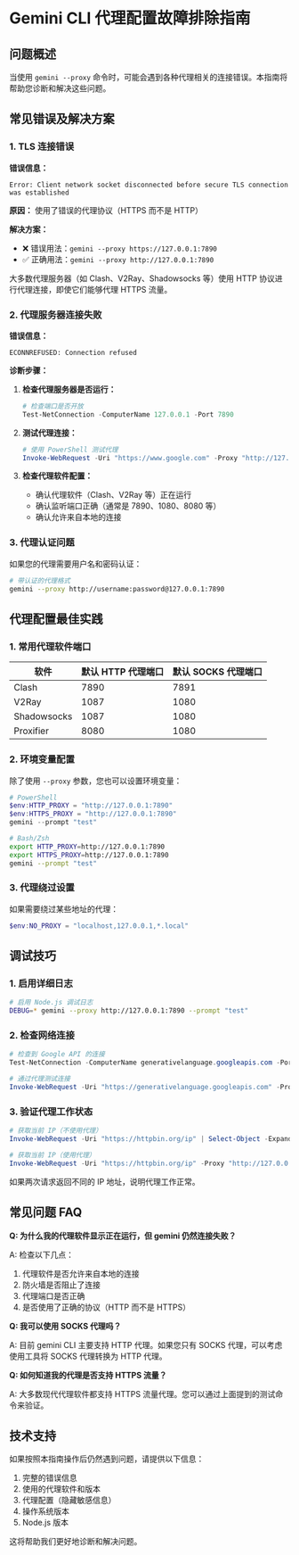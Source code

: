 # Gemini CLI 代理配置故障排除指南

## 问题概述

当使用 `gemini --proxy` 命令时，可能会遇到各种代理相关的连接错误。本指南将帮助您诊断和解决这些问题。

## 常见错误及解决方案

### 1. TLS 连接错误

**错误信息：**
```
Error: Client network socket disconnected before secure TLS connection was established
```

**原因：** 使用了错误的代理协议（HTTPS 而不是 HTTP）

**解决方案：**
- ❌ 错误用法：`gemini --proxy https://127.0.0.1:7890`
- ✅ 正确用法：`gemini --proxy http://127.0.0.1:7890`

大多数代理服务器（如 Clash、V2Ray、Shadowsocks 等）使用 HTTP 协议进行代理连接，即使它们能够代理 HTTPS 流量。

### 2. 代理服务器连接失败

**错误信息：**
```
ECONNREFUSED: Connection refused
```

**诊断步骤：**

1. **检查代理服务器是否运行：**
   ```powershell
   # 检查端口是否开放
   Test-NetConnection -ComputerName 127.0.0.1 -Port 7890
   ```

2. **测试代理连接：**
   ```powershell
   # 使用 PowerShell 测试代理
   Invoke-WebRequest -Uri "https://www.google.com" -Proxy "http://127.0.0.1:7890"
   ```

3. **检查代理软件配置：**
   - 确认代理软件（Clash、V2Ray 等）正在运行
   - 确认监听端口正确（通常是 7890、1080、8080 等）
   - 确认允许来自本地的连接

### 3. 代理认证问题

如果您的代理需要用户名和密码认证：

```bash
# 带认证的代理格式
gemini --proxy http://username:password@127.0.0.1:7890
```

## 代理配置最佳实践

### 1. 常用代理软件端口

| 软件 | 默认 HTTP 代理端口 | 默认 SOCKS 代理端口 |
|------|-------------------|--------------------|
| Clash | 7890 | 7891 |
| V2Ray | 1087 | 1080 |
| Shadowsocks | 1087 | 1080 |
| Proxifier | 8080 | 1080 |

### 2. 环境变量配置

除了使用 `--proxy` 参数，您也可以设置环境变量：

```powershell
# PowerShell
$env:HTTP_PROXY = "http://127.0.0.1:7890"
$env:HTTPS_PROXY = "http://127.0.0.1:7890"
gemini --prompt "test"
```

```bash
# Bash/Zsh
export HTTP_PROXY=http://127.0.0.1:7890
export HTTPS_PROXY=http://127.0.0.1:7890
gemini --prompt "test"
```

### 3. 代理绕过设置

如果需要绕过某些地址的代理：

```powershell
$env:NO_PROXY = "localhost,127.0.0.1,*.local"
```

## 调试技巧

### 1. 启用详细日志

```bash
# 启用 Node.js 调试日志
DEBUG=* gemini --proxy http://127.0.0.1:7890 --prompt "test"
```

### 2. 检查网络连接

```powershell
# 检查到 Google API 的连接
Test-NetConnection -ComputerName generativelanguage.googleapis.com -Port 443

# 通过代理测试连接
Invoke-WebRequest -Uri "https://generativelanguage.googleapis.com" -Proxy "http://127.0.0.1:7890" -Method HEAD
```

### 3. 验证代理工作状态

```powershell
# 获取当前 IP（不使用代理）
Invoke-WebRequest -Uri "https://httpbin.org/ip" | Select-Object -ExpandProperty Content

# 获取当前 IP（使用代理）
Invoke-WebRequest -Uri "https://httpbin.org/ip" -Proxy "http://127.0.0.1:7890" | Select-Object -ExpandProperty Content
```

如果两次请求返回不同的 IP 地址，说明代理工作正常。

## 常见问题 FAQ

**Q: 为什么我的代理软件显示正在运行，但 gemini 仍然连接失败？**

A: 检查以下几点：
1. 代理软件是否允许来自本地的连接
2. 防火墙是否阻止了连接
3. 代理端口是否正确
4. 是否使用了正确的协议（HTTP 而不是 HTTPS）

**Q: 我可以使用 SOCKS 代理吗？**

A: 目前 gemini CLI 主要支持 HTTP 代理。如果您只有 SOCKS 代理，可以考虑使用工具将 SOCKS 代理转换为 HTTP 代理。

**Q: 如何知道我的代理是否支持 HTTPS 流量？**

A: 大多数现代代理软件都支持 HTTPS 流量代理。您可以通过上面提到的测试命令来验证。

## 技术支持

如果按照本指南操作后仍然遇到问题，请提供以下信息：

1. 完整的错误信息
2. 使用的代理软件和版本
3. 代理配置（隐藏敏感信息）
4. 操作系统版本
5. Node.js 版本

这将帮助我们更好地诊断和解决问题。